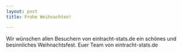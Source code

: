 ```yaml
---
layout: post
title: Frohe Weihnachten!

---
```


Wir wünschen allen Besuchern von eintracht-stats.de ein schönes und besinnliches Weihnachtsfest. Euer Team von eintracht-stats.de


